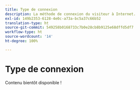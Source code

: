 ```yaml
---
title: Type de connexion
description: La méthode de connexion du visiteur à Internet.
exl-id: 149b2353-6128-4e0c-a73a-bc5a37c66b52
translation-type: ht
source-git-commit: 549258b0168733c7b0e28cb8b9125e68dffd5df7
workflow-type: ht
source-wordcount: '14'
ht-degree: 100%

---
```


# Type de connexion

Contenu bientôt disponible !

<!-- Sent Justin Grover a Slack message to figure this one out, since the implementation connection type and the connection type dimension are not the same -->
